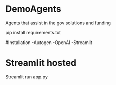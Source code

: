 # DemoAgents
Agents that assist in the gov solutions and funding 

pip install requirements.txt

#Installation
-Autogen
-OpenAI
-Streamlit

# Streamlit hosted
Streamlit run app.py 




